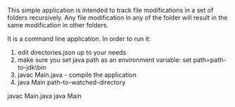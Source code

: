 This simple application is intended to track file modifications in a set of folders recursively. Any file modification in any of the folder will result in the same modification in other folders.

It is a command line application. In order to run it:
1) edit directories.json up to your needs
2) make sure you set java path as an environment variable:
   set path=path-to-jdk\bin
3) javac Main.java - compile the application
4) java Main path-to-watched-directory

javac Main.java
java Main